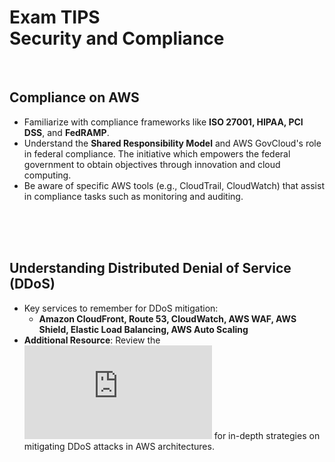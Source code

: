 # Exam TIPS<br>Security and Compliance

<br>

## Compliance on AWS
- Familiarize with compliance frameworks like **ISO 27001, HIPAA, PCI DSS**, and **FedRAMP**.
- Understand the **Shared Responsibility Model** and AWS GovCloud's role in federal compliance. The initiative which empowers the federal government to obtain objectives through innovation and cloud computing.
- Be aware of specific AWS tools (e.g., CloudTrail, CloudWatch) that assist in compliance tasks such as monitoring and auditing.

<br><br><br>

## Understanding Distributed Denial of Service (DDoS)
- Key services to remember for DDoS mitigation:
  - **Amazon CloudFront, Route 53, CloudWatch, AWS WAF, AWS Shield, Elastic Load Balancing, AWS Auto Scaling**
- **Additional Resource**: Review the ![AWS DDoS White Paper](https://docs.aws.amazon.com/pdfs/whitepapers/latest/aws-best-practices-ddos-resiliency/aws-best-practices-ddos-resiliency.pdf) for in-depth strategies on mitigating DDoS attacks in AWS architectures.